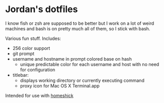 Jordan's dotfiles
=================

I know fish or zsh are supposed to be better but I work on a lot of weird machines
and bash is on pretty much all of them, so I stick with bash.

Various fun stuff. Includes:

- 256 color support
- git prompt
- username and hostname in prompt colored base on hash
    - unique predictable color for each username and host with no need for configuration
- titlebar:
    - displays working directory or currently executing command
    - proxy icon for Mac OS X Terminal.app

Intended for use with [homeshick](https://github.com/andsens/homeshick)
